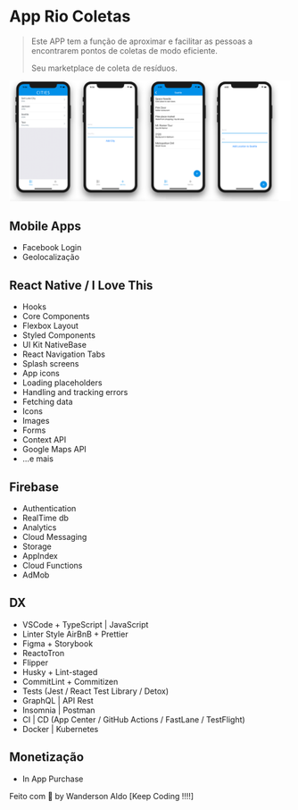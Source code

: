 # App Rio Coletas

> Este APP tem a função de aproximar e facilitar as pessoas a encontrarem
> pontos de coletas de modo eficiente.
>
> Seu marketplace de coleta de resíduos.

![App Demo](/src/assets/app-base.png "App Demo")

## Mobile Apps

+ Facebook Login
+ Geolocalização

## React Native / I Love This

+ Hooks
+ Core Components
+ Flexbox Layout
+ Styled Components
+ UI Kit NativeBase
+ React Navigation Tabs
+ Splash screens
+ App icons
+ Loading placeholders
+ Handling and tracking errors
+ Fetching data
+ Icons
+ Images
+ Forms
+ Context API
+ Google Maps API
+ ...e mais

## Firebase

+ Authentication
+ RealTime db
+ Analytics
+ Cloud Messaging
+ Storage
+ AppIndex
+ Cloud Functions
+ AdMob

## DX

+ VSCode + TypeScript | JavaScript
+ Linter Style AirBnB + Prettier
+ Figma + Storybook
+ ReactoTron
+ Flipper
+ Husky + Lint-staged
+ CommitLint + Commitizen
+ Tests (Jest / React Test Library / Detox)
+ GraphQL | API Rest
+ Insomnia | Postman
+ CI | CD (App Center / GitHub Actions / FastLane / TestFlight)
+ Docker | Kubernetes

## Monetização

+ In App Purchase

Feito com 💖 by Wanderson Aldo [Keep Coding !!!!]
